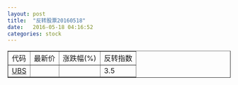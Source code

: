 ```yaml
---
layout: post
title:  "反转股票20160518"
date:   2016-05-18 04:16:52
categories: stock
---
```


<script type="text/javascript">
var stockList = []
stockList.push('gb_ubs');
</script>

<table border="1">
 <tr>
 <td>代码</td>
  <td>最新价</td>
  <td>涨跌幅(%)</td>
 <td>反转指数</td>
</tr>
  <tr id="ubs"><td><a href="http://stock.finance.sina.com.cn/usstock/quotes/UBS.html" target="_blank">UBS</a></td><td></td><td></td><td>3.5</td></tr>
</table>
